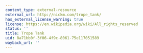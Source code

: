 ```yaml
---
content_type: external-resource
external_url: http://nickm.com/trope_tank/
has_external_license_warning: true
license: https://en.wikipedia.org/wiki/All_rights_reserved
status: ''
title: Trope Tank
uid: 8a71bb0f-3f06-4f9c-8061-75e117051589
wayback_url: ''
---
```


